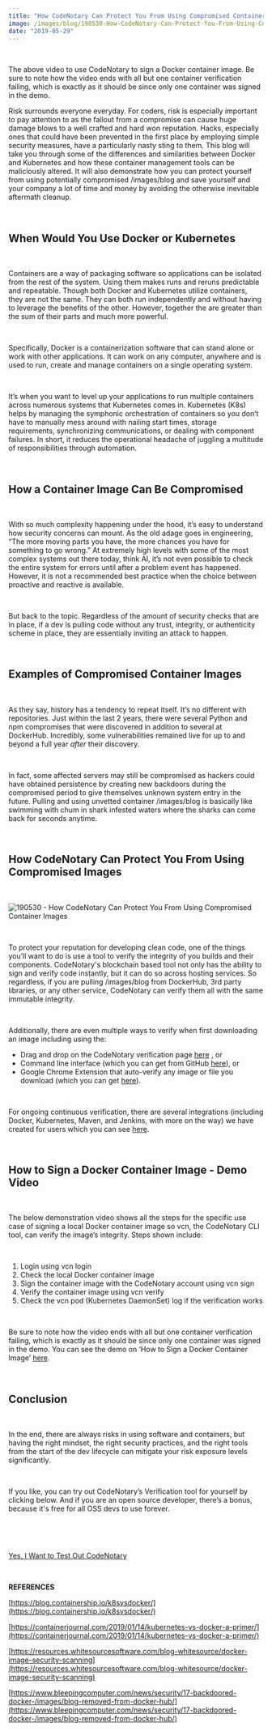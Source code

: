 ```yaml
---
title: "How CodeNotary Can Protect You From Using Compromised Container Images"
image: /images/blog/190530-How-CodeNotary-Can-Protect-You-From-Using-Compromised-Container-Images-300x181.png
date: "2019-05-29"
---
```


<script id="asciicast-245394" src="https://asciinema.org/a/245394.js" async></script>

 

The above video to use CodeNotary to sign a Docker container image. Be sure to note how the video ends with all but one container verification failing, which is exactly as it should be since only one container was signed in the demo.

Risk surrounds everyone everyday. For coders, risk is especially important to pay attention to as the fallout from a compromise can cause huge damage blows to a well crafted and hard won reputation. Hacks, especially ones that could have been prevented in the first place by employing simple security measures, have a particularly nasty sting to them. This blog will take you through some of the differences and similarities between Docker and Kubernetes and how these container management tools can be maliciously altered. It will also demonstrate how you can protect yourself from using potentially compromised /images/blog and save yourself and your company a lot of time and money by avoiding the otherwise inevitable aftermath cleanup.

 

## **When Would You Use Docker or Kubernetes**

 

Containers are a way of packaging software so applications can be isolated from the rest of the system. Using them makes runs and reruns predictable and repeatable. Though both Docker and Kubernetes utilize containers, they are not the same. They can both run independently and without having to leverage the benefits of the other. However, together the are greater than the sum of their parts and much more powerful.

 

Specifically, Docker is a containerization software that can stand alone or work with other applications. It can work on any computer, anywhere and is used to run, create and manage containers on a single operating system.

 

It’s when you want to level up your applications to run multiple containers across numerous systems that Kubernetes comes in. Kubernetes (K8s) helps by managing the symphonic orchestration of containers so you don’t have to manually mess around with nailing start times, storage requirements, synchronizing communications, or dealing with component failures. In short, it reduces the operational headache of juggling a multitude of responsibilities through automation.

 

## **How a Container Image Can Be Compromised**

 

With so much complexity happening under the hood, it’s easy to understand how security concerns can mount. As the old adage goes in engineering, “The more moving parts you have, the more chances you have for something to go wrong.” At extremely high levels with some of the most complex systems out there today, think AI, it’s not even possible to check the entire system for errors until after a problem event has happened. However, it is not a recommended best practice when the choice between proactive and reactive is available.

 

But back to the topic. Regardless of the amount of security checks that are in place, if a dev is pulling code without any trust, integrity, or authenticity scheme in place, they are essentially inviting an attack to happen.

 

## **Examples of Compromised Container Images**

 

As they say, history has a tendency to repeat itself. It’s no different with repositories. Just within the last 2 years, there were several Python and npm compromises that were discovered in addition to several at DockerHub. Incredibly, some vulnerabilities remained live for up to and beyond a full year _after_ their discovery.

 

In fact, some affected servers may still be compromised as hackers could have obtained persistence by creating new backdoors during the compromised period to give themselves unknown system entry in the future. Pulling and using unvetted container /images/blog is basically like swimming with chum in shark infested waters where the sharks can come back for seconds anytime.

 

## **How CodeNotary Can Protect You From Using Compromised Images**

 

![190530 - How CodeNotary Can Protect You From Using Compromised Container Images](/images/blog/190530-How-CodeNotary-Can-Protect-You-From-Using-Compromised-Container-Images-300x181.png)

 

To protect your reputation for developing clean code, one of the things you’ll want to do is use a tool to verify the integrity of you builds and their components. CodeNotary's blockchain based tool not only has the ability to sign and verify code instantly, but it can do so across hosting services. So regardless, if you are pulling /images/blog from DockerHub, 3rd party libraries, or any other service, CodeNotary can verify them all with the same immutable integrity.

 

Additionally, there are even multiple ways to verify when first downloading an image including using the:

- Drag and drop on the CodeNotary verification page [here](https://verify.codenotary.io) , or
- Command line interface (which you can get from GitHub [here](https://github.com/vchain-us)), or
- Google Chrome Extension that auto-verify any image or file you download (which you can get [here](https://chrome.google.com/webstore/detail/vchain-codenotary-downloa/mnloemedehacppeggbipipjlphdjpjcb?hl=en)).

 

For ongoing continuous verification, there are several integrations (including Docker, Kubernetes, Maven, and Jenkins, with more on the way) we have created for users which you can see [here](https://www.codenotary.io/integrations/).

 

## **How to Sign a Docker Container Image - Demo Video**

 

The below demonstration video shows all the steps for the specific use case of signing a local Docker container image so vcn, the CodeNotary CLI tool, can verify the image’s integrity. Steps shown include:

 

1. Login using vcn login
2. Check the local Docker container image
3. Sign the container image with the CodeNotary account using vcn sign
4. Verify the container image using vcn verify
5. Check the vcn pod (Kubernetes DaemonSet) log if the verification works

 

Be sure to note how the video ends with all but one container verification failing, which is exactly as it should be since only one container was signed in the demo. You can see the demo on ‘How to Sign a Docker Container Image’ [here](https://asciinema.org/a/BEHSBE7gS8Q4zB43lEKpMd47J).

 

## **Conclusion**

 

In the end, there are always risks in using software and containers, but having the right mindset, the right security practices, and the right tools from the start of the dev lifecycle can mitigate your risk exposure levels significantly.

 

If you like, you can try out CodeNotary’s Verification tool for yourself by clicking below. And if you are an open source developer, there’s a bonus, because it's free for all OSS devs to use forever.

 

 

[Yes, I Want to Test Out CodeNotary](https://dashboard.codenotary.io/auth/signup)

 

**REFERENCES**

[https://blog.containership.io/k8svsdocker/](https://blog.containership.io/k8svsdocker/)

[https://containerjournal.com/2019/01/14/kubernetes-vs-docker-a-primer/](https://containerjournal.com/2019/01/14/kubernetes-vs-docker-a-primer/)

[https://resources.whitesourcesoftware.com/blog-whitesource/docker-image-security-scanning](https://resources.whitesourcesoftware.com/blog-whitesource/docker-image-security-scanning)

[https://www.bleepingcomputer.com/news/security/17-backdoored-docker-/images/blog-removed-from-docker-hub/](https://www.bleepingcomputer.com/news/security/17-backdoored-docker-/images/blog-removed-from-docker-hub/)
